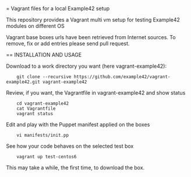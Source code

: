 = Vagrant files for a local Example42 setup 

This repository provides a Vagrant multi vm setup for testing Example42 modules on different OS

Vagrant base boxes urls have been retrieved from Internet sources.
To remove, fix or add entries please send pull request.


== INSTALLATION AND USAGE

Download to a work directory you want (here vagrant-example42): 

        git clone --recursive https://github.com/example42/vagrant-example42.git vagrant-example42

Review, if you want, the Vagrantfile in vagrant-example42 and show status

        cd vagrant-example42
        cat Vagrantfile
        vagrant status

Edit and play with the Puppet manifest applied on the boxes

        vi manifests/init.pp

See how your code behaves on the selected test box

        vagrant up test-centos6

This may take a while, the first time, to download the box.

